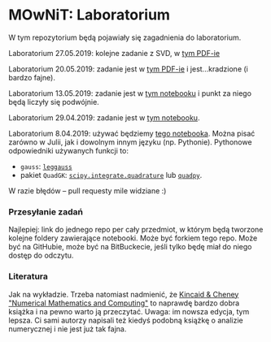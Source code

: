 # MOwNiT: Laboratorium

W tym repozytorium będą pojawiały się zagadnienia do laboratorium.

Laboratorium 27.05.2019: kolejne zadanie z SVD, w [tym PDF-ie](https://github.com/piotrMocz/mownit2/blob/master/lab-svd-2.pdf)

Laboratorium 20.05.2019: zadanie jest w [tym PDF-ie](https://github.com/piotrMocz/mownit2/blob/master/lab-svd.pdf) i jest...kradzione (i bardzo fajne).

Laboratorium 13.05.2019: zadanie jest w [tym notebooku](https://github.com/piotrMocz/mownit2/blob/master/Lab6.ipynb) i punkt za niego będą liczyły się podwójnie.

Laboratorium 29.04.2019: zadanie jest w [tym notebooku](https://github.com/piotrMocz/mownit2/blob/master/Lab5.ipynb).

Laboratorium 8.04.2019: używać będziemy [tego notebooka](https://github.com/kzajac/Mownit2018/blob/master/Mownit_lab9.ipynb). Można pisać zarówno w Julii, jak i dowolnym innym języku (np. Pythonie). Pythonowe odpowiedniki używanych funkcji to:
* `gauss`: [`leggauss`](https://docs.scipy.org/doc/numpy-1.14.2/reference/generated/numpy.polynomial.legendre.leggauss.html)
* pakiet `QuadGK`: [`scipy.integrate.quadrature`](https://docs.scipy.org/doc/scipy-0.14.0/reference/generated/scipy.integrate.quadrature.html) lub [`quadpy`](https://pypi.org/project/quadpy/).

W razie błędów – pull requesty mile widziane :)

### Przesyłanie zadań

Najlepiej: link do jednego repo per cały przedmiot, w którym będą tworzone kolejne foldery zawierające notebooki. Może być forkiem tego repo. Może być na GitHubie, może być na BitBuckecie, jeśli tylko będę miał do niego dostęp do odczytu.


### Literatura

Jak na wykładzie. Trzeba natomiast nadmienić, że [Kincaid & Cheney "Numerical Mathematics and Computing"](https://www.amazon.com/Numerical-Mathematics-Computing-Ward-Cheney/dp/1133103715) to naprawdę bardzo dobra książka i na pewno warto ją przeczytać. Uwaga: im nowsza edycja, tym lepsza. Ci sami autorzy napisali też kiedyś podobną książkę o analizie numerycznej i nie jest już tak fajna.
